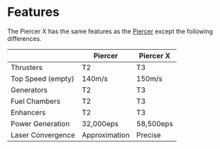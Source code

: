 # Features

The Piercer X has the same features as the [Piercer](../piercer#features) except the following differences.

<nord-table style="max-width: 500px">

|   | Piercer | Piercer X |
|---|---|---|
| Thrusters | T2 | T3 |
| Top Speed (empty) | 140m/s | 150m/s |
| Generators | T2 | T3 |
| Fuel Chambers | T2 | T3 |
| Enhancers | T2 | T3 |
| Power Generation | 32,000eps | 58,500eps |
| Laser Convergence | Approximation | Precise |

</nord-table>
